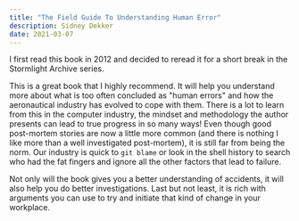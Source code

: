 ```yaml
---
title: "The Field Guide To Understanding Human Error"
description: Sidney Dekker
date: 2021-03-07
---
```


I first read this book in 2012 and decided to reread it for a short break in the Stormlight Archive series.

This is a great book that I highly recommend. It will help you understand more about what is too often concluded as "human errors" and how the aeronautical industry has evolved to cope with them. There is a lot to learn from this in the computer industry, the mindset and methodology the author presents can lead to true progress in so many ways! Even though good post-mortem stories are now a little more common (and there is nothing I like more than a well investigated post-mortem), it is still far from being the norm. Our industry is quick to `git blame` or look in the shell history to search who had the fat fingers and ignore all the other factors that lead to failure.

Not only will the book gives you a better understanding of accidents, it will also help you do better investigations. Last but not least, it is rich with arguments you can use to try and initiate that kind of change in your workplace.
